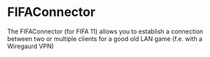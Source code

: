 # FIFAConnector
The FIFAConnector (for FIFA 11) allows you to establish a connection between two or multiple clients for a good old LAN game (f.e. with a Wiregaurd VPN)
